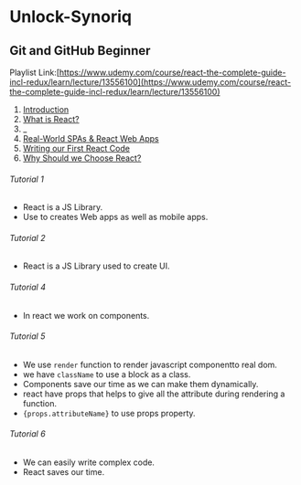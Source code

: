 # Unlock-Synoriq

## Git and GitHub Beginner
Playlist Link:[https://www.udemy.com/course/react-the-complete-guide-incl-redux/learn/lecture/13556100](https://www.udemy.com/course/react-the-complete-guide-incl-redux/learn/lecture/13556100)

1. [Introduction](#Tutorial-1)
2. [What is React?](#Tutorial-2)
3. _
4. [Real-World SPAs & React Web Apps](#tutorial-4)
5. [Writing our First React Code](#tutorial-5)
6. [Why Should we Choose React?](#tutorial-6)

###### Tutorial 1
* React is a JS Library.
* Use to creates Web apps as well as mobile apps.
###### Tutorial 2
* React is a JS Library used to create UI.
###### Tutorial 4
* In react we work on components.
###### Tutorial 5
* We use `render` function to render javascript componentto real dom.
* we have `className` to use a block as a class.
* Components save our time as we can make them dynamically.
* react have props that helps to give all the attribute during rendering a function.
* `{props.attributeName}` to use props property.
###### Tutorial 6
* We can easily write complex code.
* React saves our time.
